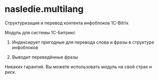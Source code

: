 # nasledie.multilang
Структуризация и перевод контента инфоблоков 1C-Bitrix

Модуль для системы 1С-Битрикс

1) Индексирует пригодные для перевода слова и фразы в структуре инфоблоков

2) Выводит переведённые фразы

Никаких гарантий. Вы можете использовать модуль на свой страх и риск.